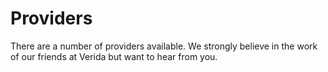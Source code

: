 # Providers

There are a number of providers available. We strongly believe in the work of our friends at Verida but want to hear from you.

